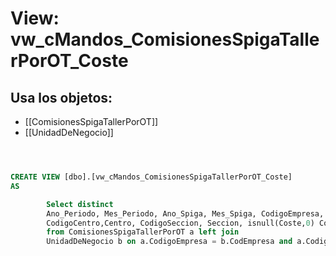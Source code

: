 # View: vw_cMandos_ComisionesSpigaTallerPorOT_Coste

## Usa los objetos:
- [[ComisionesSpigaTallerPorOT]]
- [[UnidadDeNegocio]]

```sql



CREATE VIEW [dbo].[vw_cMandos_ComisionesSpigaTallerPorOT_Coste]
AS

		Select distinct 
		Ano_Periodo, Mes_Periodo, Ano_Spiga, Mes_Spiga, CodigoEmpresa, Empresa, 
		CodigoCentro,Centro, CodigoSeccion, Seccion, isnull(Coste,0) Coste,NumOT,TipoOperacion,ltrim(rtrim(isnull(CodDepartamento,''))) CodDepartamento
		from ComisionesSpigaTallerPorOT a left join 
		UnidadDeNegocio b on a.CodigoEmpresa = b.CodEmpresa and a.CodigoCentro = b.CodCentro and a.CodigoSeccion = b.CodSeccion

```
